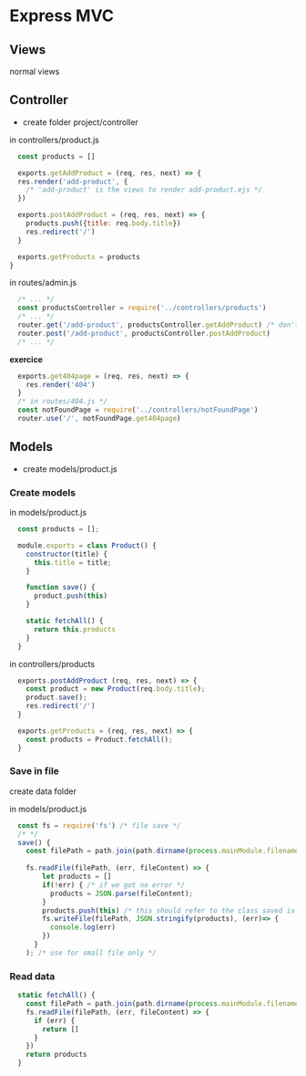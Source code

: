 # Express MVC

## Views
normal views

## Controller

- create folder project/controller

in controllers/product.js
```js
  const products = []

  exports.getAddProduct = (req, res, next) => {
  res.render('add-product', {
    /* 'add-product' is the views to render add-product.ejs */
  })

  exports.postAddProduct = (req, res, next) => {
    products.push({title: req.body.title})
    res.redirect('/')
  }

  exports.getProducts = products
}
```

in routes/admin.js
```js 
  /* ... */
  const productsController = require('../controllers/products')
  /* ... */
  router.get('/add-product', productsController.getAddProduct) /* don't add parentheses */
  router.post('/add-product', productsController.postAddProduct)
  /* ... */
```

**exercice**
```js
  exports.get404page = (req, res, next) => {
    res.render('404')
  }
  /* in routes/404.js */
  const notFoundPage = require('../controllers/notFoundPage')
  router.use('/', notFoundPage.get404page)
```

## Models

- create models/product.js

### Create models
in models/product.js
```js
  const products = [];

  module.exports = class Product() {
    constructor(title) {
      this.title = title;
    }

    function save() {
      product.push(this)
    }

    static fetchAll() {
      return this.products
    }
  }
```

in controllers/products
```js
  exports.postAddProduct (req, res, next) => {
    const product = new Product(req.body.title);
    product.save();
    res.redirect('/')
  }

  exports.getProducts = (req, res, next) => {
    const products = Product.fetchAll();
  }
```

### Save in file

create data folder

in models/product.js
```js
  const fs = require('fs') /* file save */
  /* */
  save() {
    const filePath = path.join(path.dirname(process.mainModule.filename), 'data', 'products.json') /* data folder and products.json */
    
    fs.readFile(filePath, (err, fileContent) => {
        let products = []
        if(!err) { /* if we got no error */
          products = JSON.parse(fileContent);
        }
        products.push(this) /* this should refer to the class saved is called on */
        fs.writeFile(filePath, JSON.stringify(products), (err)=> {
          console.log(err)
        })
      }
    ); /* use for small file only */
```

### Read data

```js
  static fetchAll() {
    const filePath = path.join(path.dirname(process.mainModule.filename), 'data', 'products.json')
    fs.readFile(filePath, (err, fileContent) => {
      if (err) {
        return []
      }
    })
    return products
  }
```